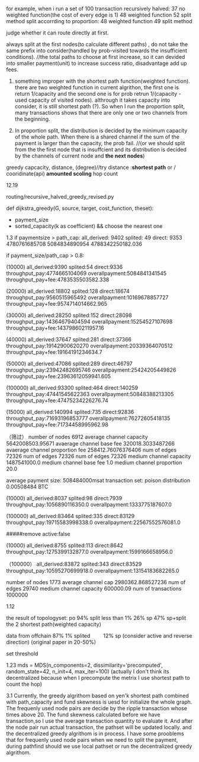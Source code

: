 for example, when i run a set of 100 transaction
recursively halved:
37 no weighted function(the cost of every edge is 1)
48 weighted function
52 split method
split accorrding to proportion:
48 weighted function
49 split method

judge whether it can route directly at first.


always split at the first nodes(to calculate different paths) , do not take the same prefix  into consider(handled by prob-visited towards the insufficient conditions). 
//the total paths to choose at first increase, so it can devided into smaller payment(unit) to increase success ratio, disadvantage add up fees.

1. something improper with the shortest path function(weighted function). there are two weighted function in current algrithon, the first one is return 1/capacity and the second one is for prob retrun 1/(capacity - used capacity of visited nodes). althrough it takes capacity into consider, it is still shortest path (?). So when I run the proportion split, many transactions shows that there are only one or two channels from the beginning.

2. In proportion split, the distribution is decided by the minimum capacity of the whole path. When there is a shared channel if the sum of the payment is larger than the capacity, the prob fail. //(or we should split from the the first node that is insuffcient and its  distribution is decided by the channels of current node and **the next nodes**)


greedy capcacity, distance, (degree)//try
distance :**shortest path** or / cooridinate(api) **amounted scoling** hop count


12.19

routing/recursive_halved_greedy_revised.py

def dijkstra_greedy(G, source, target, cost_function, theset):
+ payment_size 
+ sorted_capacity(k as coefficient) && choose the nearest one

1.3
if paymentsize > path_cap:
all_derived: 9402
splited: 49
direct: 9353
4780761685708
5084834890954
4788342250182.036

if payment_size/path_cap > 0.8:

(10000)
all_derived:9390
splited:54
direct:9336
throughput_pay:4774665104069
overallpayment:5084841341545
throughput_pay+fee:4783535503582.338


(20000)
all_derived:18802
splited:128
direct:18674
throughput_pay:9560515965492
overallpayment:10169678857727
throughput_pay+fee:9574714014662.965

(30000)
all_derived:28250
splited:152
direct:28098
throughput_pay:14364679404594
overallpayment:15254527107698
throughput_pay+fee:14379860211957.16

(40000)
all_derived:37647
splited:281
direct:37366
throughput_pay:19142900620270
overallpayment:20339364070512
throughput_pay+fee:19164191234634.7

(50000)
all_derived:47086
splited:289
direct:46797
throughput_pay:23942482695746
overallpayment:25424205449826
throughput_pay+fee:23963612059941.605

(100000)
all_derived:93300
splited:464
direct:140259
throughput_pay:47441545622363
overallpayment:50848388213305
throughput_pay+fee:47475234226276.74

(15000)
all_derived:140994
splited:735
direct:92836
throughput_pay:71693196853777
overallpayment:76272605418135
throughput_pay+fee:71734458995962.98

（筛过）
number of nodes 6912
average channel capacity 5642008503.95671
avaerage channel base fee 320018.3033487266
avaerage channel proportion fee 258412.76076376406
num of edges 72326
num of edges 72326
num of edges 72326
medium channel capacity 1487541000.0
medium channel base fee 1.0
medium channel proportion 20.0

average payment size: 508484000msat
transaction set: poison distribution
 0.00508484 BTC

(10000)
all_derived:8037
splited:98
direct:7939
throughput_pay:1056890116350.0
overallpayment:1333775187607.0

(100000)
all_derived:83464
splited:335
direct:83129
throughput_pay:19715583998338.0
overallpayment:22567552576081.0

#####remove active:false

(10000)
all_derived:8755
splited:113
direct:8642
throughput_pay:1275399132877.0
overallpayment:1599166658956.0

（100000）
all_derived:83872
splited:343
direct:83529
throughput_pay:10595270699918.0
overallpayment:13154183682265.0

number of nodes 1773
average channel cap 2980362.868527236
num of edges 29740
medium channel capacity 600000.09
num of transactions 1000000

1.12

the result of topologyset:
po
94%
split less than 1%
26% sp
47% sp+split the 2 shortest path(weighted capacity)

data from offchain
87%
1% splited        
12% sp
(consider active and reverse direction)
(original paper in 20-50%)

set threshold

1.23
mds = MDS(n_components=2, dissimilarity='precomputed', random_state=42, n_init=4, max_iter=100)
(actually I don't think its decentralized because when I precompute the metrix I use shortest path to count the hop)

3.1
Currently, the greedy algrithom based on yen'k shortest path combined with path_capacity and fund skewness is uesd for initialize the whole graph. The frequenly used node pairs are decide by the ripple transaction whose times above 20. The fund skewness calculated before we have transaction,so I use the average transaction quantity to evaluate it. And after the node pair run actual transaction, the pathset will be updated locally. and the decentralized greedy algrithom is in process. I have some prooblems that for frequenly used node pairs when we need to split the payment, during pathfind should we use local pathset or run the decentralized greedy algrithom.
